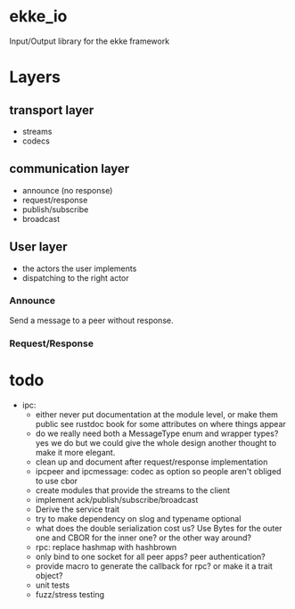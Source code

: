 # ekke_io
Input/Output library for the ekke framework

# Layers

## transport layer

- streams
- codecs

## communication layer

- announce (no response)
- request/response
- publish/subscribe
- broadcast

## User layer

- the actors the user implements
- dispatching to the right actor

### Announce

Send a message to a peer without response.

### Request/Response


# todo

- ipc:
  - either never put documentation at the module level, or make them public see rustdoc book for some attributes on where things appear
  - do we really need both a MessageType enum and wrapper types? yes we do but we could give the whole design another thought to make it more elegant.
  - clean up and document after request/response implementation
  - ipcpeer and ipcmessage: codec as option so people aren't obliged to use cbor
  - create modules that provide the streams to the client
  - implement ack/publish/subscribe/broadcast
  - Derive the service trait
  - try to make dependency on slog and typename optional
  - what does the double serialization cost us? Use Bytes for the outer one and CBOR for the inner one? or the other way around?
  - rpc: replace hashmap with hashbrown
  - only bind to one socket for all peer apps? peer authentication?
  - provide macro to generate the callback for rpc? or make it a trait object?
  - unit tests
  - fuzz/stress testing


